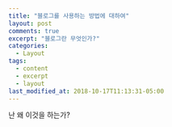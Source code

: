 ```yaml
---
title: "블로그를 사용하는 방법에 대하여"
layout: post
comments: true
excerpt: "블로그란 무엇인가?"
categories:
  - Layout
tags:
  - content
  - excerpt
  - layout
last_modified_at: 2018-10-17T11:13:31-05:00
---
```


난 왜 이것을 하는가?